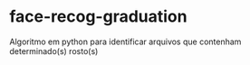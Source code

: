 # face-recog-graduation
Algoritmo em python para identificar arquivos que contenham determinado(s) rosto(s)
